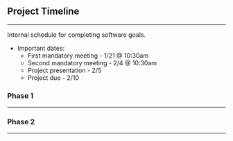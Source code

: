 ## Project Timeline
-------------------
Internal schedule for completing software goals.

* Important dates:
  * First mandatory meeting - 1/21 @ 10:30am
  * Second mandatory meeting - 2/4 @ 10:30am
  * Project presentation - 2/5
  * Project due - 2/10


### Phase 1
-----------

### Phase 2
-----------
